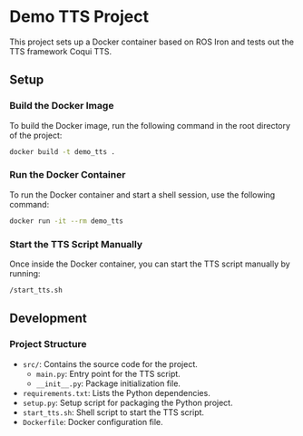 # Demo TTS Project

This project sets up a Docker container based on ROS Iron and tests out the TTS framework Coqui TTS.
## Setup

### Build the Docker Image

To build the Docker image, run the following command in the root directory of the project:

```sh
docker build -t demo_tts .
```

### Run the Docker Container

To run the Docker container and start a shell session, use the following command:

```sh
docker run -it --rm demo_tts
```

### Start the TTS Script Manually

Once inside the Docker container, you can start the TTS script manually by running:

```sh
/start_tts.sh
```

## Development

### Project Structure

- `src/`: Contains the source code for the project.
  - `main.py`: Entry point for the TTS script.
  - `__init__.py`: Package initialization file.
- `requirements.txt`: Lists the Python dependencies.
- `setup.py`: Setup script for packaging the Python project.
- `start_tts.sh`: Shell script to start the TTS script.
- `Dockerfile`: Docker configuration file.

